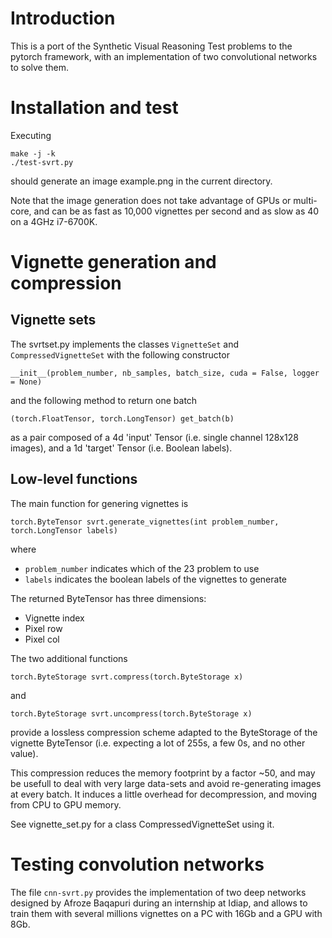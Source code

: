# Introduction #

This is a port of the Synthetic Visual Reasoning Test problems to the
pytorch framework, with an implementation of two convolutional
networks to solve them.

# Installation and test #

Executing

```
make -j -k
./test-svrt.py
```

should generate an image example.png in the current directory.

Note that the image generation does not take advantage of GPUs or
multi-core, and can be as fast as 10,000 vignettes per second and as
slow as 40 on a 4GHz i7-6700K.

# Vignette generation and compression #

## Vignette sets ##

The svrtset.py implements the classes `VignetteSet` and
`CompressedVignetteSet` with the following constructor

```
__init__(problem_number, nb_samples, batch_size, cuda = False, logger = None)
```

and the following method to return one batch

```
(torch.FloatTensor, torch.LongTensor) get_batch(b)
```

as a pair composed of a 4d 'input' Tensor (i.e. single channel 128x128
images), and a 1d 'target' Tensor (i.e. Boolean labels).

## Low-level functions ##

The main function for genering vignettes is

```
torch.ByteTensor svrt.generate_vignettes(int problem_number, torch.LongTensor labels)
```

where

 * `problem_number` indicates which of the 23 problem to use
 * `labels` indicates the boolean labels of the vignettes to generate

The returned ByteTensor has three dimensions:

 * Vignette index
 * Pixel row
 * Pixel col

The two additional functions

```
torch.ByteStorage svrt.compress(torch.ByteStorage x)
```

and

```
torch.ByteStorage svrt.uncompress(torch.ByteStorage x)
```

provide a lossless compression scheme adapted to the ByteStorage of
the vignette ByteTensor (i.e. expecting a lot of 255s, a few 0s, and
no other value).

This compression reduces the memory footprint by a factor ~50, and may
be usefull to deal with very large data-sets and avoid re-generating
images at every batch. It induces a little overhead for decompression,
and moving from CPU to GPU memory.

See vignette_set.py for a class CompressedVignetteSet using it.

# Testing convolution networks #

The file `cnn-svrt.py` provides the implementation of two deep
networks designed by Afroze Baqapuri during an internship at Idiap,
and allows to train them with several millions vignettes on a PC with
16Gb and a GPU with 8Gb.
